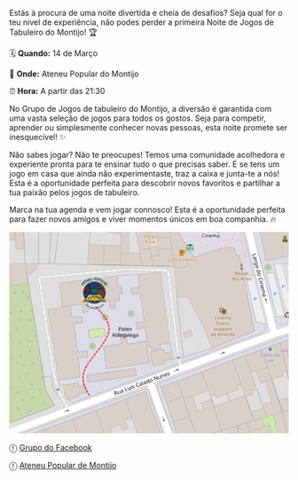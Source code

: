 Estás à procura de uma noite divertida e cheia de desafios? Seja qual for o teu nivel de experiência, não podes perder a primeira Noite de Jogos de Tabuleiro do Montijo! 🏆

🗓 **Quando:** 14 de Março

📍 **Onde:** Ateneu Popular do Montijo

⏰ **Hora:** A partir das 21:30

No Grupo de Jogos de tabuleiro do Montijo, a diversão é garantida com uma vasta seleção de jogos para todos os gostos. Seja para competir, aprender ou simplesmente conhecer novas pessoas, esta noite promete ser inesquecível! ✨

Não sabes jogar? Não te preocupes! Temos uma comunidade acolhedora e experiente pronta para te ensinar tudo o que precisas saber. E se tens um jogo em casa que ainda não experimentaste, traz a caixa e junta-te a nós! Esta é a oportunidade perfeita para descobrir novos favoritos e partilhar a tua paixão pelos jogos de tabuleiro.

Marca na tua agenda e vem jogar connosco! Esta é a oportunidade perfeita para fazer novos amigos e viver momentos únicos em boa companhia. 🔥

![image.png](images/ateneu.png)

ⓕ [Grupo do Facebook](https://www.facebook.com/groups/2596188520771379)
     
ⓕ [Ateneu Popular de Montijo](https://www.facebook.com/AteneuPopularMontijo)
